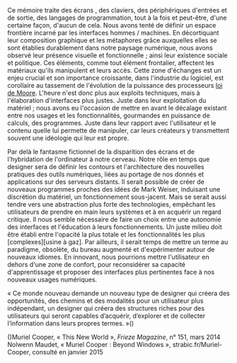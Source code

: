 ﻿Ce mémoire traite des écrans , des claviers, des périphériques d'entrées et de sortie, des langages de programmation, tout à la fois et peut-être, d'une certaine façon, d'aucun de cela. Nous avons tenté de définir un espace frontière incarné par les interfaces hommes / machines. En décortiquant leur composition graphique et les métaphores grâce auxquelles elles se sont établies durablement dans notre paysage numérique, nous avons observé leur présence visuelle et fonctionnelle ; ainsi leur existence sociale et politique. Ces éléments, comme tout élément frontalier, affectent les matériaux qu'ils manipulent et leurs accès. Cette zone d'échanges est un enjeu crucial et son importance croissante, dans l'industrie du logiciel, est corollaire au tassement de l'évolution de la puissance des processeurs [loi de Moore](img/moorShec). L'heure n'est donc plus aux exploits techniques, mais à l'élaboration d'interfaces plus justes. Juste dans leur exploitation du matériel ; nous avons eu l'occasion de mettre en avant le décalage existant entre nos usages et les fonctionnalités, gourmandes en puissance de calculs, des programmes. Juste dans leur rapport avec l'utilisateur et le contenu quelle lui permette de manipuler, car leurs créateurs y transmettent souvent une idéologie qui leur est propre.

Par delà le fantasme fictionnel de la disparition des écrans et de l'hybridation de l'ordinateur à notre cerveau. Notre rôle en temps que designer sera de définir les contours et l'architecture des nouvelles pratiques des outils numériques, liées au portage de nos donnés et applications sur des serveurs distants.
Il serait possible de créer de nouveaux programmes proches des idées de Mark Weiser, induisant une discrétion du matériel, un fonctionnement sous-jacent. Mais se serait aussi tendre vers une abstraction plus forte des technologies, empêchant les utilisateurs de prendre en main leurs systèmes et à en acquérir un regard critique. 
Il nous semble nécessaire de faire un choix entre une autonomie des interfaces et l'éducation à leurs fonctionnements. Un juste milieu doit être établi entre l'opacité la plus totale et les fonctionnalités les plus [complexes][usine à gaz]. 
Par ailleurs, il serait temps de mettre un terme au paradigme, obsolète, du bureau augmenté et d'expérimenter autour de nouveaux idiomes. En innovant, nous pourrions mettre l'utilisateur en dehors d'une zone de confort, pour reconsidérer sa capacité d'apprentissage et proposer des interfaces plus pertinentes face à nos nouveaux usages numériques. 



« Ce monde nouveau demande un nouveau type de designer qui créera des opportunités, des chemins et des modalités pour un utilisateur plus indépendant, un designer qui créera des structures riches pour des utilisateurs qui seront capables d’acquérir, d’explorer et de collecter l’information dans leurs propres termes. »(\)



(\)Muriel Cooper, « This New World », _Frieze Magazine_, n° 151, mars 2014
Nolwenn Maudet, « Muriel Cooper : Beyond Windows », strabic.fr/Muriel-Cooper, consulté en janvier 2015